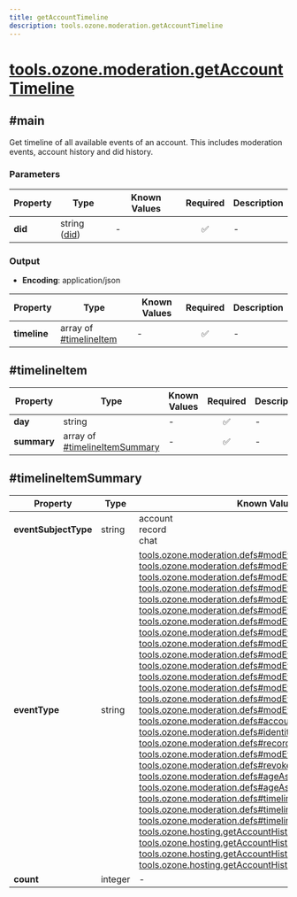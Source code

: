 ```yaml
---
title: getAccountTimeline
description: tools.ozone.moderation.getAccountTimeline
---
```


# [tools.ozone.moderation.getAccountTimeline](https://github.com/myConsciousness/atproto.dart/blob/main/lexicons/tools/ozone/moderation/getAccountTimeline.json)

## #main

Get timeline of all available events of an account. This includes moderation events, account history and did history.

### Parameters

| Property | Type | Known Values | Required | Description |
| --- | --- | --- | :---: | --- |
| **did** | string ([did](https://atproto.com/specs/did)) | - | ✅ | - |

### Output

- **Encoding**: application/json

| Property | Type | Known Values | Required | Description |
| --- | --- | --- | :---: | --- |
| **timeline** | array of [#timelineItem](#timelineitem) | - | ✅ | - |

## #timelineItem

| Property | Type | Known Values | Required | Description |
| --- | --- | --- | :---: | --- |
| **day** | string | - | ✅ | - |
| **summary** | array of [#timelineItemSummary](#timelineitemsummary) | - | ✅ | - |

## #timelineItemSummary

| Property | Type | Known Values | Required | Description |
| --- | --- | --- | :---: | --- |
| **eventSubjectType** | string | account<br/>record<br/>chat | ✅ | - |
| **eventType** | string | [tools.ozone.moderation.defs#modEventTakedown](../../../../lexicons/tools/ozone/moderation/defs.md#modeventtakedown)<br/>[tools.ozone.moderation.defs#modEventReverseTakedown](../../../../lexicons/tools/ozone/moderation/defs.md#modeventreversetakedown)<br/>[tools.ozone.moderation.defs#modEventComment](../../../../lexicons/tools/ozone/moderation/defs.md#modeventcomment)<br/>[tools.ozone.moderation.defs#modEventReport](../../../../lexicons/tools/ozone/moderation/defs.md#modeventreport)<br/>[tools.ozone.moderation.defs#modEventLabel](../../../../lexicons/tools/ozone/moderation/defs.md#modeventlabel)<br/>[tools.ozone.moderation.defs#modEventAcknowledge](../../../../lexicons/tools/ozone/moderation/defs.md#modeventacknowledge)<br/>[tools.ozone.moderation.defs#modEventEscalate](../../../../lexicons/tools/ozone/moderation/defs.md#modeventescalate)<br/>[tools.ozone.moderation.defs#modEventMute](../../../../lexicons/tools/ozone/moderation/defs.md#modeventmute)<br/>[tools.ozone.moderation.defs#modEventUnmute](../../../../lexicons/tools/ozone/moderation/defs.md#modeventunmute)<br/>[tools.ozone.moderation.defs#modEventMuteReporter](../../../../lexicons/tools/ozone/moderation/defs.md#modeventmutereporter)<br/>[tools.ozone.moderation.defs#modEventUnmuteReporter](../../../../lexicons/tools/ozone/moderation/defs.md#modeventunmutereporter)<br/>[tools.ozone.moderation.defs#modEventEmail](../../../../lexicons/tools/ozone/moderation/defs.md#modeventemail)<br/>[tools.ozone.moderation.defs#modEventResolveAppeal](../../../../lexicons/tools/ozone/moderation/defs.md#modeventresolveappeal)<br/>[tools.ozone.moderation.defs#modEventDivert](../../../../lexicons/tools/ozone/moderation/defs.md#modeventdivert)<br/>[tools.ozone.moderation.defs#modEventTag](../../../../lexicons/tools/ozone/moderation/defs.md#modeventtag)<br/>[tools.ozone.moderation.defs#accountEvent](../../../../lexicons/tools/ozone/moderation/defs.md#accountevent)<br/>[tools.ozone.moderation.defs#identityEvent](../../../../lexicons/tools/ozone/moderation/defs.md#identityevent)<br/>[tools.ozone.moderation.defs#recordEvent](../../../../lexicons/tools/ozone/moderation/defs.md#recordevent)<br/>[tools.ozone.moderation.defs#modEventPriorityScore](../../../../lexicons/tools/ozone/moderation/defs.md#modeventpriorityscore)<br/>[tools.ozone.moderation.defs#revokeAccountCredentialsEvent](../../../../lexicons/tools/ozone/moderation/defs.md#revokeaccountcredentialsevent)<br/>[tools.ozone.moderation.defs#ageAssuranceEvent](../../../../lexicons/tools/ozone/moderation/defs.md#ageassuranceevent)<br/>[tools.ozone.moderation.defs#ageAssuranceOverrideEvent](../../../../lexicons/tools/ozone/moderation/defs.md#ageassuranceoverrideevent)<br/>[tools.ozone.moderation.defs#timelineEventPlcCreate](../../../../lexicons/tools/ozone/moderation/defs.md#timelineeventplccreate)<br/>[tools.ozone.moderation.defs#timelineEventPlcOperation](../../../../lexicons/tools/ozone/moderation/defs.md#timelineeventplcoperation)<br/>[tools.ozone.moderation.defs#timelineEventPlcTombstone](../../../../lexicons/tools/ozone/moderation/defs.md#timelineeventplctombstone)<br/>[tools.ozone.hosting.getAccountHistory#accountCreated](../../../../lexicons/tools/ozone/hosting/getAccountHistory.md#accountcreated)<br/>[tools.ozone.hosting.getAccountHistory#emailConfirmed](../../../../lexicons/tools/ozone/hosting/getAccountHistory.md#emailconfirmed)<br/>[tools.ozone.hosting.getAccountHistory#passwordUpdated](../../../../lexicons/tools/ozone/hosting/getAccountHistory.md#passwordupdated)<br/>[tools.ozone.hosting.getAccountHistory#handleUpdated](../../../../lexicons/tools/ozone/hosting/getAccountHistory.md#handleupdated) | ✅ | - |
| **count** | integer | - | ✅ | - |
